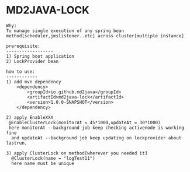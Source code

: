 # MD2JAVA-LOCK

    Why:
    To manage single execution of any spring bean 
    method[scheduler,jmslistener..etc] across cluster[multiple instance]
   
	prerequisite:
	------------------
	1) Spring boot application
	2) LockProvider bean
	
	how to use:
	------------
	1) add mvn dependency
     	<dependency>
			<groupId>io.github.md2java</groupId>
			<artifactId>md2java-lock</artifactId>
			<version>1.0.0-SNAPSHOT</version>
		</dependency>

	2) apply EnableXXX
	 @EnableClusterLock(monitorAt = 45*1000,updateAt = 30*1000)
	 here monitorAt --background job keep checking activenode is working fine
	  and updateAt --background job keep updating on lockprovider about lastrun.
	
	3) apply ClusterLock on method[wherever you needed it]
	  @ClusterLock(name = "logTest11") 
	  here name must be unique
	  
	
	